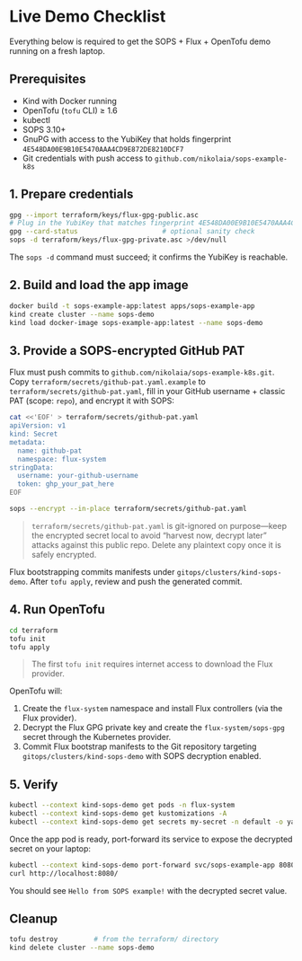 # Live Demo Checklist

Everything below is required to get the SOPS + Flux + OpenTofu demo running on a fresh laptop.

## Prerequisites

- Kind with Docker running
- OpenTofu (`tofu` CLI) ≥ 1.6
- kubectl
- SOPS 3.10+
- GnuPG with access to the YubiKey that holds fingerprint `4E548DA00E9B10E5470AAA4CD9E872DE8210DCF7`
- Git credentials with push access to `github.com/nikolaia/sops-example-k8s`

## 1. Prepare credentials

```bash
gpg --import terraform/keys/flux-gpg-public.asc
# Plug in the YubiKey that matches fingerprint 4E548DA00E9B10E5470AAA4CD9E872DE8210DCF7
gpg --card-status                     # optional sanity check
sops -d terraform/keys/flux-gpg-private.asc >/dev/null
```

The `sops -d` command must succeed; it confirms the YubiKey is reachable.

## 2. Build and load the app image

```bash
docker build -t sops-example-app:latest apps/sops-example-app
kind create cluster --name sops-demo
kind load docker-image sops-example-app:latest --name sops-demo
```

## 3. Provide a SOPS-encrypted GitHub PAT

Flux must push commits to `github.com/nikolaia/sops-example-k8s.git`. Copy `terraform/secrets/github-pat.yaml.example` to `terraform/secrets/github-pat.yaml`, fill in your GitHub username + classic PAT (scope: `repo`), and encrypt it with SOPS:

```bash
cat <<'EOF' > terraform/secrets/github-pat.yaml
apiVersion: v1
kind: Secret
metadata:
  name: github-pat
  namespace: flux-system
stringData:
  username: your-github-username
  token: ghp_your_pat_here
EOF

sops --encrypt --in-place terraform/secrets/github-pat.yaml
```

> `terraform/secrets/github-pat.yaml` is git-ignored on purpose—keep the encrypted secret local to avoid “harvest now, decrypt later” attacks against this public repo. Delete any plaintext copy once it is safely encrypted.

Flux bootstrapping commits manifests under `gitops/clusters/kind-sops-demo`. After `tofu apply`, review and push the generated commit.

## 4. Run OpenTofu

```bash
cd terraform
tofu init
tofu apply
```

> The first `tofu init` requires internet access to download the Flux provider.

OpenTofu will:

1. Create the `flux-system` namespace and install Flux controllers (via the Flux provider).
2. Decrypt the Flux GPG private key and create the `flux-system/sops-gpg` secret through the Kubernetes provider.
3. Commit Flux bootstrap manifests to the Git repository targeting `gitops/clusters/kind-sops-demo` with SOPS decryption enabled.

## 5. Verify

```bash
kubectl --context kind-sops-demo get pods -n flux-system
kubectl --context kind-sops-demo get kustomizations -A
kubectl --context kind-sops-demo get secrets my-secret -n default -o yaml
```

Once the app pod is ready, port-forward its service to expose the decrypted secret on your laptop:

```bash
kubectl --context kind-sops-demo port-forward svc/sops-example-app 8080:80 &
curl http://localhost:8080/
```

You should see `Hello from SOPS example!` with the decrypted secret value.

## Cleanup

```bash
tofu destroy         # from the terraform/ directory
kind delete cluster --name sops-demo
```
